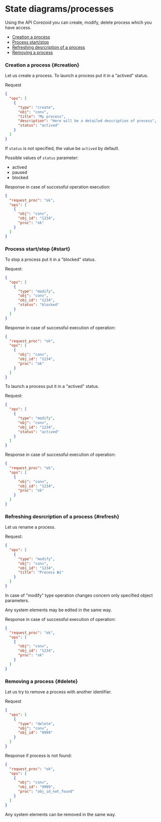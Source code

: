 # State diagrams/processes

Using the API Corezoid you can create, modify, delete process which you have access.

* [Creation a process](#creation)
* [Process start/stop](#start)
* [Refreshing desrcription of a process](#refresh)
* [Removing a process](#delete)

### Creation a process {#creation}

Let us create a process. To launch a process put it in a "actived" status.

Request
```json
{
  "ops": [
    {
      "type": "create",
      "obj": "conv",
      "title": "My process",
      "description": "Here will be a detailed description of process",
      "status": "actived"
    }
  ]
}
```

If `status` is not specified, the value be `actived` by default.

Possible values of `status` parameter:
*   actived
*   paused
*   blocked

Response in case of successful operation execution:
```json
{
  "request_proc": "ok",
  "ops": [
    {
      "obj": "conv",
      "obj_id": "1234",
      "proc": "ok"
    }
  ]
}
```

### Process start/stop {#start}

To stop a process put it in a "blocked" status.

Request:
```json
{
  "ops": [
    {
      "type": "modify",
      "obj": "conv",
      "obj_id": "1234",
      "status": "blocked"
    }
  ]
}
```

Response in case of successful execution of operation:
```json
{
  "request_proc": "ok",
  "ops": [
    {
      "obj": "conv",
      "obj_id": "1234",
      "proc": "ok"
    }
  ]
}
```

To launch a process put it in a "actived" status.

Request:
```json
{
  "ops": [
    {
      "type": "modify",
      "obj": "conv",
      "obj_id": "1234",
      "status": "actived"
    }
  ]
}
```

Response in case of successful execution of operation:
```json
{
  "request_proc": "ok",
  "ops": [
    {
      "obj": "conv",
      "obj_id": "1234",
      "proc": "ok"
    }
  ]
}
```

### Refreshing desrcription of a process {#refresh}

Let us rename a process.

Request:
```json
{
  "ops": [
    {
      "type": "modify",
      "obj": "conv",
      "obj_id": "1234",
      "title": "Process №1"
    }
  ]
}
```


In case of "modify" type operation changes concern only specified object parameters.

Any system elements may be edited in the same way.

Response in case of successful execution of operation:
```json
{
  "request_proc": "ok",
  "ops": [
    {
      "obj": "conv",
      "obj_id": "1234",
      "proc": "ok"
    }
  ]
}
```

### Removing a process {#delete}

Let us try to remove a process with another identifier.

Request
```json
{
  "ops": [
    {
      "type": "delete",
      "obj": "conv",
      "obj_id": "9999"
    }
  ]
}
```

Response if process is not found:
```json
{
  "request_proc": "ok",
  "ops": [
    {
      "obj": "conv",
      "obj_id": "9999",
      "proc": "obj_id_not_found"
    }
  ]
}
```

Any system elements can be removed in the same way.
